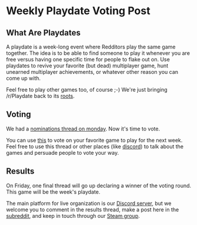 # Weekly Playdate Voting Post

## What Are Playdates

A playdate is a week-long event where Redditors play the same game together. The idea is to be able to find someone to play it whenever you are free versus having one specific time for people to flake out on. Use playdates to revive your favorite (but dead) multiplayer game, hunt unearned multiplayer achievements, or whatever other reason you can come up with.

Feel free to play other games too, of course ;-) We're just bringing /r/Playdate back to its [roots](https://www.reddit.com/r/gaming/comments/j8hpz/idea_for_subreddit_organize_nights_around/).

## Voting

We had a [nominations thread on monday](https://www.reddit.com/r/Playdate/comments/75dnoi/weekly_playdate_nominations_post/). Now it's time to vote.

You can use [this](INSERT_FORM_LINK) to vote on your favorite game to play for the next week. Feel free to use this thread or other places (like [discord](https://discord.gg/playdate)) to talk about the games and persuade people to vote your way.

## Results

On Friday, one final thread will go up declaring a winner of the voting round. This game will be the week's playdate.

The main platform for live organization is our [Discord server](https://discord.gg/playdate), but we welcome you to comment in the results thread, make a post here in the [subreddit](https://www.reddit.com/r/Playdate/submit?selftext=true), and keep in touch through our [Steam group](http://steamcommunity.com/groups/joinplaydate).

